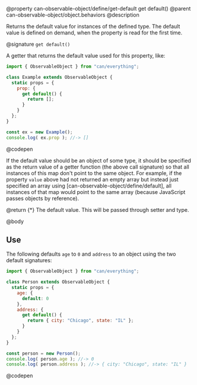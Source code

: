@property can-observable-object/define/get-default get default()
@parent can-observable-object/object.behaviors
@description

Returns the default value for instances of the defined type.  The default value is defined on demand, when the property is read for the first time.

@signature `get default()`

  A getter that returns the default value used for this property, like:

  ```js
  import { ObservableObject } from "can/everything";

  class Example extends ObservableObject {
    static props = {
      prop: {
        get default() {
          return [];
        }
      }
    };
  }

  const ex = new Example();
  console.log( ex.prop ); //-> []
  ```
  @codepen

  If the default value should be an object of some type, it should be specified as the return value of a getter function (the above call signature) so that all instances of this map don't point to the same object.  For example, if the property `value` above had not returned an empty array but instead just specified an array using [can-observable-object/define/default], all instances of that map would point to the same array (because JavaScript passes objects by reference).

  @return {*} The default value.  This will be passed through setter and type.

@body

## Use

The following defaults `age` to `0` and `address` to an object using the two default signatures:

```js
import { ObservableObject } from "can/everything";

class Person extends ObservableObject {
  static props = {
    age: {
      default: 0
    },
    address: {
      get default() {
        return { city: "Chicago", state: "IL" };
      }
    }
  };
}

const person = new Person();
console.log( person.age ); //-> 0
console.log( person.address ); //-> { city: "Chicago", state: "IL" }
```
@codepen
